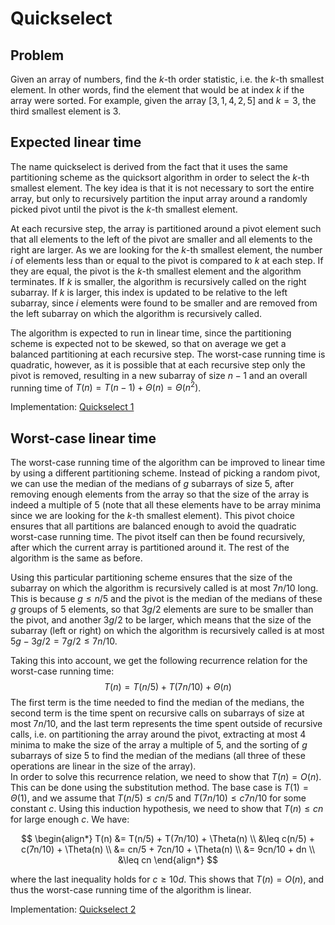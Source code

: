 # Quickselect

## Problem

Given an array of numbers, find the $k$-th order statistic, i.e. the $k$-th smallest element. In other words, find the element that would be at index $k$ if the array were sorted. For example, given the array $[3, 1, 4, 2, 5]$ and $k = 3$, the third smallest element is 3.

## Expected linear time

The name quickselect is derived from the fact that it uses the same partitioning scheme as the quicksort algorithm in order to select the $k$-th smallest element. The key idea is that it is not necessary to sort the entire array, but only to recursively partition the input array around a randomly picked pivot until the pivot is the $k$-th smallest element.

At each recursive step, the array is partitioned around a pivot element such that all elements to the left of the pivot are smaller and all elements to the right are larger. As we are looking for the $k$-th smallest element, the number $i$ of elements less than or equal to the pivot is compared to $k$ at each step. If they are equal, the pivot is the $k$-th smallest element and the algorithm terminates. If $k$ is smaller, the algorithm is recursively called on the right subarray. If $k$ is larger, this index is updated to be relative to the left subarray, since $i$ elements were found to be smaller and are removed from the left subarray on which the algorithm is recursively called.

The algorithm is expected to run in linear time, since the partitioning scheme is expected not to be skewed, so that on average we get a balanced partitioning at each recursive step. The worst-case running time is quadratic, however, as it is possible that at each recursive step only the pivot is removed, resulting in a new subarray of size $n - 1$ and an overall running time of $T(n) = T(n - 1) + \Theta(n) = \Theta(n^2)$.

Implementation: [Quickselect 1](https://github.com/pl3onasm/AADS/blob/main/algorithms/divide-and-conquer/quickselect/qselect-1.c)

## Worst-case linear time

The worst-case running time of the algorithm can be improved to linear time by using a different partitioning scheme. Instead of picking a random pivot, we can use the median of the medians of $g$ subarrays of size 5, after removing enough elements from the array so that the size of the array is indeed a multiple of 5 (note that all these elements have to be array minima since we are looking for the $k$-th smallest element). This pivot choice ensures that all partitions are balanced enough to avoid the quadratic worst-case running time. The pivot itself can then be found recursively, after which the current array is partitioned around it. The rest of the algorithm is the same as before.

Using this particular partitioning scheme ensures that the size of the subarray on which the algorithm is recursively called is at most $7n/10$ long. This is because $g \leq n/5$ and the pivot is the median of the medians of these $g$ groups of 5 elements, so that $3g/2$ elements are sure to be smaller than the pivot, and another $3g/2$ to be larger, which means that the size of the subarray (left or right) on which the algorithm is recursively called is at most $5g - 3g/2 = 7g/2 \leq 7n/10$.

Taking this into account, we get the following recurrence relation for the worst-case running time:
$$T(n) = T(n/5) + T(7n/10) + \Theta(n)$$ The first term is the time needed to find the median of the medians, the second term is the time spent on recursive calls on subarrays of size at most $7n/10$, and the last term represents the time spent outside of recursive calls, i.e. on partitioning the array around the pivot, extracting at most 4 minima to make the size of the array a multiple of 5, and the sorting of $g$ subarrays of size 5 to find the median of the medians (all three of these operations are linear in the size of the array).  
In order to solve this recurrence relation, we need to show that $T(n) = O(n)$. This can be done using the substitution method. The base case is $T(1) = \Theta(1)$, and we assume that $T(n/5) \leq cn/5$ and $T(7n/10) \leq c7n/10$ for some constant $c$. Using this induction hypothesis, we need to show that $T(n) \leq cn$ for large enough $c$. We have:

$$
\begin{align*}
T(n) &= T(n/5) + T(7n/10) + \Theta(n) \\
&\leq c(n/5) + c(7n/10) + \Theta(n) \\
&= cn/5 + 7cn/10 + \Theta(n) \\
&= 9cn/10 + dn \\
&\leq cn
\end{align*}
$$

where the last inequality holds for $c \geq 10d$. This shows that $T(n) = O(n)$, and thus the worst-case running time of the algorithm is linear.

Implementation: [Quickselect 2](https://github.com/pl3onasm/AADS/blob/main/algorithms/divide-and-conquer/quickselect/qselect-2.c)
